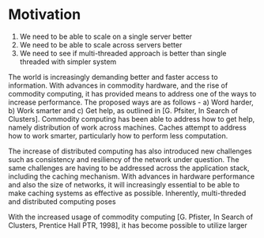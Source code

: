 # Motivation

1. We need to be able to scale on a single server better
2. We need to be able to scale across servers better
3. We need to see if multi-threaded approach is better than single threaded with simpler system


The world is increasingly demanding better and faster access to information. With advances in commodity hardware, and the rise of commodity computing, it has provided means to address one of the ways to increase performance. The proposed ways are as follows - a) Word harder, b) Work smarter and c) Get help, as outlined in [G. Pfsiter, In Search of Clusters]. Commodity computing has been able to address how to get help, namely distribution of work across machines. Caches attempt to address how to work smarter, particularly how to perform less computation.

The increase of distributed computing has also introduced new challenges such as consistency and resiliency of the network under question. The same challenges are having to be addressed across the application stack, including the caching mechanism. With advances in hardware performance and also the size of networks, it will increasingly essential to be able to make caching systems as effective as possible. Inherently, multi-threded and distributed computing poses


With the increased usage of commodity computing [G. Pfister, In Search of Clusters, Prentice Hall PTR, 1998], it has become possible to utilize larger